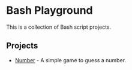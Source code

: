# Bash Playground

This is a collection of Bash script projects.

## Projects

- [Number](./number/) - A simple game to guess a number.
